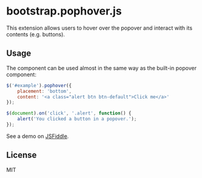 bootstrap.pophover.js
=====================

This extension allows users to hover over the popover and interact with its contents (e.g. buttons).

Usage
-----
The component can be used almost in the same way as the built-in popover component:
```javascript
$('#example').pophover({
    placement: 'bottom',
    content: '<a class="alert btn btn-default">Click me</a>'
});

$(document).on('click', '.alert', function() {
    alert('You clicked a button in a popover.');
});
```

See a demo on [JSFiddle](http://jsfiddle.net/XnHLQ/).

License
-------
MIT

